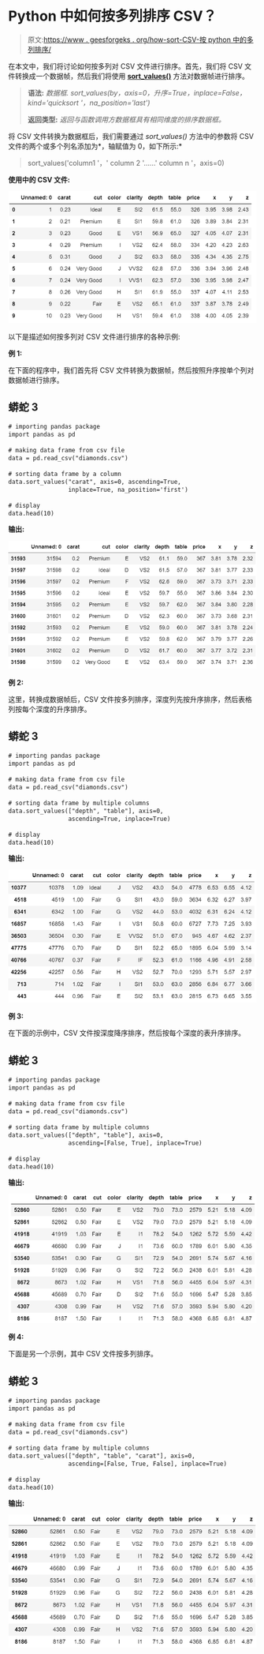 # Python 中如何按多列排序 CSV？

> 原文:[https://www . geesforgeks . org/how-sort-CSV-按 python 中的多列排序/](https://www.geeksforgeeks.org/how-to-sort-csv-by-multiple-columns-in-python/)

在本文中，我们将讨论如何按多列对 CSV 文件进行排序。首先，我们将 CSV 文件转换成一个数据帧，然后我们将使用 [**sort_values()**](https://www.geeksforgeeks.org/python-pandas-dataframe-sort_values-set-1/) 方法对数据帧进行排序。

> **语法:** *数据框. sort_values(by，axis=0，升序=True，inplace=False，kind='quicksort '，na_position='last')*
> 
> **返回类型:** *返回与函数调用方数据框具有相同维度的排序数据框。*

将 CSV 文件转换为数据框后，我们需要通过 *sort_values()* 方法中的参数将 CSV 文件的两个或多个列名添加为*，轴赋值为 0，如下所示:*

> sort_values('column1 '，' column 2 '……' column n '，axis=0)

**使用中的 CSV 文件:**

![](img/c6757dc24bc5fee8757ec49d35cd9e05.png)

以下是描述如何按多列对 CSV 文件进行排序的各种示例:

**例 1:**

在下面的程序中，我们首先将 CSV 文件转换为数据帧，然后按照升序按单个列对数据帧进行排序。

## 蟒蛇 3

```
# importing pandas package
import pandas as pd

# making data frame from csv file
data = pd.read_csv("diamonds.csv")

# sorting data frame by a column
data.sort_values("carat", axis=0, ascending=True,
                 inplace=True, na_position='first')

# display
data.head(10)
```

**输出:**

![](img/372bccc60b7d44a82d21c83be3fc8345.png)

**例 2:**

这里，转换成数据帧后，CSV 文件按多列排序，深度列先按升序排序，然后表格列按每个深度的升序排序。

## 蟒蛇 3

```
# importing pandas package
import pandas as pd

# making data frame from csv file
data = pd.read_csv("diamonds.csv")

# sorting data frame by multiple columns
data.sort_values(["depth", "table"], axis=0,
                 ascending=True, inplace=True)

# display
data.head(10)
```

**输出:**

![](img/27024fe6001b2ae6c62b5029a4534372.png)

**例 3:**

在下面的示例中，CSV 文件按深度降序排序，然后按每个深度的表升序排序。

## 蟒蛇 3

```
# importing pandas package
import pandas as pd

# making data frame from csv file
data = pd.read_csv("diamonds.csv")

# sorting data frame by multiple columns
data.sort_values(["depth", "table"], axis=0,
                 ascending=[False, True], inplace=True)

# display
data.head(10)
```

**输出:**

![](img/8e74e83364c0d25e2897b7cd2df9ac34.png)

**例 4:**

下面是另一个示例，其中 CSV 文件按多列排序。

## 蟒蛇 3

```
# importing pandas package
import pandas as pd

# making data frame from csv file
data = pd.read_csv("diamonds.csv")

# sorting data frame by multiple columns
data.sort_values(["depth", "table", "carat"], axis=0,
                 ascending=[False, True, False], inplace=True)

# display
data.head(10)
```

**输出:**

![](img/9e8aacdb98305b821e9a3faada305d7e.png)